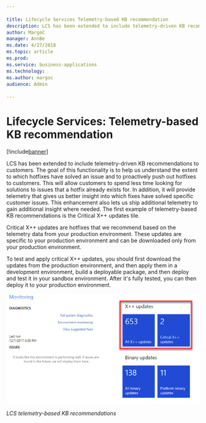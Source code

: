 ```yaml
---

title: Lifecycle Services Telemetry-based KB recommendation
description: LCS has been extended to include telemetry-driven KB recommendations to customers.
author: MargoC
manager: AnnBe
ms.date: 4/27/2018
ms.topic: article
ms.prod: 
ms.service: business-applications
ms.technology: 
ms.author: margoc
audience: Admin

---
```

#  Lifecycle Services: Telemetry-based KB recommendation




[!include[banner](../../../includes/banner.md)]

LCS has been extended to include telemetry-driven KB recommendations to
customers. The goal of this functionality is to help us understand the extent to
which hotfixes have solved an issue and to proactively push out hotfixes to
customers. This will allow customers to spend less time looking for solutions to
issues that a hotfix already exists for. In addition, it will provide telemetry
that gives us better insight into which fixes have solved specific customer
issues. This enhancement also lets us ship additional telemetry to gain
additional insight where needed. The first example of telemetry-based KB
recommendations is the Critical X++ updates tile.

Critical X++ updates are hotfixes that we recommend based on the telemetry data
from your production environment. These updates are specific to your production
environment and can be downloaded only from your production environment.

To test and apply critical X++ updates, you should first download the updates
from the production environment, and then apply them in a development
environment, build a deployable package, and then deploy and test it in your
sandbox environment. After it's fully tested, you can then deploy it to your
production environment.

![A screenshot showing LCS Telemetry-based KB recommendations](media/lifecycle-services-telemetry-based-kb-recommendation-1.png "A screenshot showing LCS Telemetry-based KB recommendations")
<!-- FO_LCS_telemtry_KB_A.png -->


*LCS telemetry-based KB recommendations*
